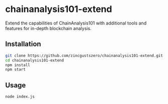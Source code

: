 # chainanalysis101-extend

Extend the capabilities of ChainAnalysis101 with additional tools and features for in-depth blockchain analysis.

## Installation

```bash
git clone https://github.com/zincgustszero/chainanalysis101-extend.git
cd chainanalysis101-extend
npm install
npm start
```

## Usage
```bash
node index.js
```
